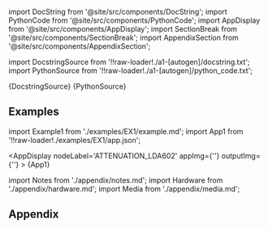 
[//]: # (Custom component imports)

import DocString from '@site/src/components/DocString';
import PythonCode from '@site/src/components/PythonCode';
import AppDisplay from '@site/src/components/AppDisplay';
import SectionBreak from '@site/src/components/SectionBreak';
import AppendixSection from '@site/src/components/AppendixSection';

[//]: # (Docstring)

import DocstringSource from '!!raw-loader!./a1-[autogen]/docstring.txt';
import PythonSource from '!!raw-loader!./a1-[autogen]/python_code.txt';

<DocString>{DocstringSource}</DocString>
<PythonCode GLink='IO/INSTRUMENTS/ATTENUATORS/LDA/LDA602/ATTENUATION_LDA602/ATTENUATION_LDA602.py'>{PythonSource}</PythonCode>

<SectionBreak />

    

[//]: # (Examples)

## Examples

import Example1 from './examples/EX1/example.md';
import App1 from '!!raw-loader!./examples/EX1/app.json';



<AppDisplay 
    nodeLabel='ATTENUATION_LDA602'
    appImg={''}
    outputImg={''}
    >
    {App1}
</AppDisplay>

<Example1 />

<SectionBreak />
  
    

[//]: # (Appendix)

import Notes from './appendix/notes.md';
import Hardware from './appendix/hardware.md';
import Media from './appendix/media.md';

## Appendix

<AppendixSection index={0} folderPath='nodes/IO/INSTRUMENTS/ATTENUATORS/LDA/LDA602/ATTENUATION_LDA602/appendix/'><Notes /></AppendixSection>
<AppendixSection index={1} folderPath='nodes/IO/INSTRUMENTS/ATTENUATORS/LDA/LDA602/ATTENUATION_LDA602/appendix/'><Hardware /></AppendixSection>
<AppendixSection index={2} folderPath='nodes/IO/INSTRUMENTS/ATTENUATORS/LDA/LDA602/ATTENUATION_LDA602/appendix/'><Media /></AppendixSection>


